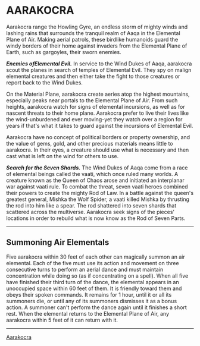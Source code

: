 # AARAKOCRA

Aarakocra range the Howling Gyre, an endless
storm of mighty winds and lashing rains that
surrounds the tranquil realm of Aaqa in the
Elemental Plane of Air. Making aerial
patrols, these birdlike humanoids guard the
windy borders of their home against invaders
from the Elemental Plane of Earth, such as
gargoyles, their sworn enemies.

_**Enemies ofElemental Evil.**_ In service to
the Wind Dukes of Aaqa, aarakocra scout the
planes in search of temples of Elemental
Evil. They spy on malign elemental creatures
and then either take the fight to those
creatures or report back to the Wind Dukes.

On the Material Plane, aarakocra create
aeries atop the highest mountains, especially
peaks near portals to the Elemental Plane of
Air. From such heights, aarakocra watch for
signs of elemental incursions, as well as for
nascent threats to their home plane.
Aarakocra prefer to live their lives like the
wind-unburdened and ever moving-yet they
watch over a region for years if that's what
it takes to guard against the incursions of
Elemental Evil.

Aarakocra have no concept of political
borders or property ownership, and the value
of gems, gold, and other precious materials
means little to aarakocra. In their eyes, a
creature should use what is necessary and
then cast what is left on the wind for others
to use.

_**Search for the Seven Shards.**_ The Wind
Dukes of Aaqa come from a race of elemental
beings called the vaati, which once ruled
many worlds. A creature known as the Queen of
Chaos arose and initiated an interplanar war
against vaati rule. To combat the threat,
seven vaati heroes combined their powers to
create the mighty Rod of Law. In a battle
against the queen's greatest general, Mishka
the Wolf Spider, a vaati killed Mishka by
thrusting the rod into him like a spear. The
rod shattered into seven shards that
scattered across the multiverse. Aarakocra
seek signs of the pieces' locations in order
to rebuild what is now know as the Rod of
Seven Parts.

---

## Summoning Air Elementals

Five aarakocra within 30 feet of each other
can magically summon an air elemental. Each
of the five must use its action and movement
on three consecutive turns to perform an
aerial dance and must maintain concentration
while doing so (as if concentrating on a
spell). When all five have finished their
third turn of the dance, the elemental
appears in an unoccupied space within 60 feet
of them. It is friendly toward them and obeys
their spoken commands. It remains for 1 hour,
until it or all its summoners die, or until
any of its summoners dismisses it as a bonus
action. A summoner can't perform the dance
again until it finishes a short rest. When
the elemental returns to the Elemental Plane
of Air, any aarakocra within 5 feet of it can
return with it.

---

<a href="./aarakocra.md">Aarakocra</a>

